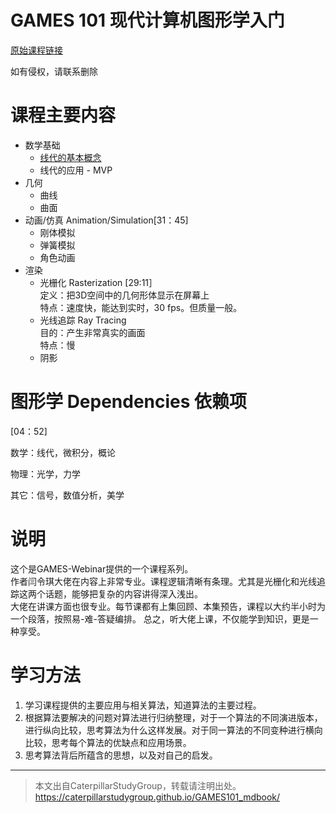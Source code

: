 # GAMES 101 现代计算机图形学入门

[原始课程链接](https://www.bilibili.com/video/BV1X7411F744?spm_id_from=333.337.search-card.all.click)

如有侵权，请联系删除

# 课程主要内容

- 数学基础
  - [线代的基本概念](https://caterpillarstudygroup.github.io/mathematics_basic_for_ML/LinearAlgebra/vector.html)
  - 线代的应用 - MVP
- 几何
  - 曲线
  - 曲面
- 动画/仿真 Animation/Simulation[31：45]
  - 刚体模拟
  - 弹簧模拟
  - 角色动画
- 渲染
  - 光栅化 Rasterization [29:11］  
    定义：把3D空间中的几何形体显示在屏幕上  
    特点：速度快，能达到实时，30 fps。但质量一般。
  - 光线追踪 Ray Tracing  
    目的：产生非常真实的画面  
    特点：慢
  - 阴影

# 图形学 Dependencies 依赖项

[04：52]

数学：线代，微积分，概论  

物理：光学，力学  

其它：信号，数值分析，美学
  
# 说明

这个是GAMES-Webinar提供的一个课程系列。  
作者闫令琪大佬在内容上非常专业。课程逻辑清晰有条理。尤其是光栅化和光线追踪这两个话题，能够把复杂的内容讲得深入浅出。  
大佬在讲课方面也很专业。每节课都有上集回顾、本集预告，课程以大约半小时为一个段落，按照易-难-答疑编排。
总之，听大佬上课，不仅能学到知识，更是一种享受。  

# 学习方法

1. 学习课程提供的主要应用与相关算法，知道算法的主要过程。  
2. 根据算法要解决的问题对算法进行归纳整理，对于一个算法的不同演进版本，进行纵向比较，思考算法为什么这样发展。对于同一算法的不同变种进行横向比较，思考每个算法的优缺点和应用场景。  
3. 思考算法背后所蕴含的思想，以及对自己的启发。


---------------------------------------

> 本文出自CaterpillarStudyGroup，转载请注明出处。  
> https://caterpillarstudygroup.github.io/GAMES101_mdbook/
